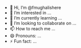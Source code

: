 - 👋 Hi, I’m @fmughalishere
- 👀 I’m interested in ...
- 🌱 I’m currently learning ...
- 💞️ I’m looking to collaborate on ...
- 📫 How to reach me ...
- 😄 Pronouns: ...
- ⚡ Fun fact: ...

<!---
fmughalishere/fmughalishere is a ✨ special ✨ repository because its `README.md` (this file) appears on your GitHub profile.
You can click the Preview link to take a look at your changes.
--->
